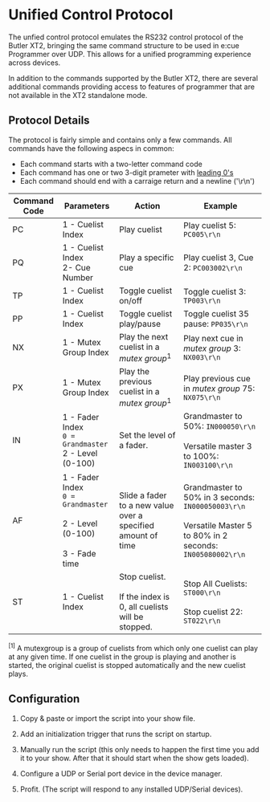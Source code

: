 # Unified Control Protocol
The unfied control protocol emulates the RS232 control protocol of the Butler XT2, bringing the same command structure to be used in e:cue Programmer over UDP. This allows for a unified programming experience across devices. 

In addition to the commands supported by the Butler XT2, there are several additional commands providing access to features of programmer that are not available in the XT2 standalone mode. 



## Protocol Details
The protocol is fairly simple and contains only a few commands. All commands have the following aspecs in common: 
- Each command starts with a two-letter command code
- Each command has one or two 3-digit prameter with [leading 0's](https://en.wikipedia.org/wiki/Leading_zero)
- Each command should end with a carraige return and a newline ('\r\n')


|Command Code	|Parameters			|Action					|Example
|-----|-------------------|-----------------------|--------------
|PC		| 1 - Cuelist Index	| Play cuelist			| Play cuelist 5: `PC005\r\n`
|PQ		| 1 - Cuelist Index	<br> 2- Cue Number| Play a specific cue			| Play cuelist 3, Cue 2: `PC003002\r\n`
|TP		| 1 - Cuelist Index	| Toggle cuelist on/off | Toggle cuelist 3: `TP003\r\n`
|PP		| 1 - Cuelist Index | Toggle cuelist play/pause| Toggle cuelist 35 pause: `PP035\r\n`
|NX		| 1 - Mutex Group Index| Play the next cuelist in a *mutex group*<sup>1</sup>| Play next cue in *mutex group* 3: `NX003\r\n`
|PX		| 1 - Mutex Group Index| Play the previous cuelist in a *mutex group*<sup>1</sup>| Play previous cue in *mutex group* 75: `NX075\r\n`
|IN		| 1 - Fader Index <br>`0 = Grandmaster` <br>2 - Level (0-100) | Set the level of a fader. | Grandmaster to 50%: `IN000050\r\n` <br><br> Versatile master 3 to 100%: `IN003100\r\n`
|AF		| 1 - Fader Index <br>`0 = Grandmaster` <br><br>2 - Level (0-100) <br><br> 3 - Fade time| Slide a fader to a new value over a specified amount of time	| Grandmaster to 50% in 3 seconds: `IN000050003\r\n` <br><br>Versatile Master  5 to 80% in 2 seconds: `IN005080002\r\n`
|ST		| 1 - Cuelist Index	|Stop cuelist. <br><br>If the index is 0, all cuelists will be stopped. | Stop All Cuelists: `ST000\r\n`<br><br>Stop cuelist 22: `ST022\r\n`

<sup>[1]</sup> A mutexgroup is a group of cuelists from which only one cuelist can play at any given time. If one cuelist in the group is playing and another is started, the original cuelist is stopped automatically and the new cuelist plays.

## Configuration
1. Copy & paste or import the script into your show file.

2. Add an initialization trigger that runs the script on startup.

3. Manually run the script (this only needs to happen the first time you add it to your show. After that it should start when the show gets loaded).

4. Configure a UDP or Serial port device in the device manager.

5. Profit. (The script will respond to any installed UDP/Serial devices).
